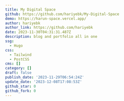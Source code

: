 ```yaml
---
title: My Digital Space
github: https://github.com/hariyebk/My-Digital-Space
demo: https://harun-space.vercel.app/
author: hariyebk
author_link: https://github.com/hariyebk
date: 2023-11-30T04:31:31.487Z
description: blog and portfolio all in one
ssg:
  - Hugo
css:
  - Tailwind
  - PostCSS
cms: []
category: []
draft: false
publish_date: '2023-11-29T06:54:24Z'
update_date: '2023-12-08T17:08:53Z'
github_star: 0
github_fork: 0
---
```

